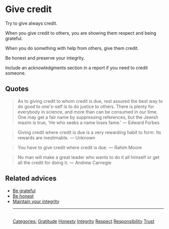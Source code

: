 # Give credit

Try to give always credit.

When you give credit to others, you are showing them respect and being grateful.

When you do something with help from others, give them credit.

Be honest and preserve your integrity.
 
Include an acknowledgments section in a report if you need to credit someone.

## Quotes

> As to giving credit to whom credit is due, rest assured the best way to do good to one's-self is to do justice to others. There is plenty for everybody in science, and more than can be consumed in our time. One may get a fair name by suppressing references, but the Jewish maxim is true, 'He who seeks a name loses fame.' ― Edward Forbes

> Giving credit where credit is due is a very rewarding habit to form. Its rewards are inestimable. ― Unknown

> You have to give credit where credit is due. ― Rahim Moore

> No man will make a great leader who wants to do it all himself or get all the credit for doing it. ― Andrew Carnegie

## Related advices

- [Be grateful](../Be%20grateful/index.md)
- [Be honest](../Be%20honest/index.md)
- [Maintain your integrity](../Maintain%20your%20integrity/index.md)<hr/><br/>[Categories:](../Categories/index.md) [Gratitude](../Categories/Gratitude.md) [Honesty](../Categories/Honesty.md) [Integrity](../Categories/Integrity.md) [Respect](../Categories/Respect.md) [Responsibility](../Categories/Responsibility.md) [Trust](../Categories/Trust.md)